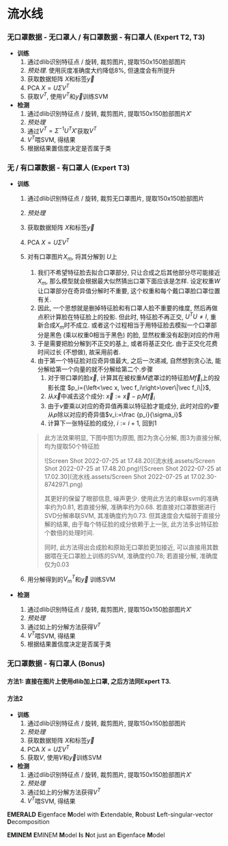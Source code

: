 # 流水线

### 无口罩数据 - 无口罩人 / 有口罩数据 - 有口罩人 (Expert T2, T3)

- **训练**
  1. 通过dlib识别特征点 / 旋转, 裁剪图片, 提取150x150脸部图片
  2. *预处理*. 使用灰度准确度大约降低8%, 但速度会有所提升
  3. 获取数据矩阵 $X$和标签$\vec y$
  4. PCA $X=U\Sigma V^T$
  5. 获取$V^T$, 使用$V^T$和$\vec y$训练SVM
- **检测**
  1. 通过dlib识别特征点 / 旋转, 裁剪图片, 提取150x150脸部图片$X'$
  2. *预处理*
  3. 通过$V^T=\Sigma^{-1}U^TX'$获取$V^T$
  4. $V^T$喂SVM, 得结果
  5. 根据结果置信度决定是否属于类

### 无 / 有口罩数据 - 有口罩人 (Expert T3)

- **训练**

  1. 通过dlib识别特征点 / 旋转, 裁剪无口罩图片, 提取150x150脸部图片

  2. *预处理*

  3. 获取数据矩阵 $X$和标签$\vec y$

  4. PCA $X=U\Sigma V^T$

  5. 对有口罩图片$X_m$, 将其分解到 $U$上

     1. 我们不希望特征脸去拟合口罩部分, 只让合成之后其他部分尽可能接近$X_m$, 那么模型就会根据最大似然猜出口罩下面应该是怎样. 设定权重$W$让口罩部分在奇异值分解时不重要, 这个权重和每个戴口罩脸口罩位置有关.
     2. 因此, 一个思想就是删掉特征脸和有口罩人脸不重要的维度, 然后再做点积计算脸在特征脸上的投影. 但此时, 特征脸不再正交, $U^TU\neq I$, 重新合成$X_m$时不成立. 或者这个过程相当于用特征脸去模拟一个口罩部分是黑色 (乘以权重0相当于黑色) 的脸, 显然权重没有起到对应的作用
     3. 于是需要把脸分解到不正交的基上, 或者将基正交化. 由于正交化花费时间过长 (不想做), 故采用前者.
     4. 由于第一个特征脸对应奇异值最大, 之后一次递减, 自然想到贪心法, 能分解给第一个向量的就不分解给第二个.步骤
        1. 对于带口罩的脸$\vec x$, 计算其在被权重$M$遮罩过的特征脸$M\vec f_i$上的投影长度 $p_i={\left<\vec x, \vec f_i\right>\over\|\vec f_i\|}$, 
        2. 从$\vec x$中减去这个成分: $\vec x := \vec x - p_iM\vec f_i$
        3. 由于$v$要乘以对应的奇异值再乘以特征脸才能成分, 此时对应的$v$要从$p$除以对应的奇异值$v_i:=\frac {p_i}{\sigma_i}$
        4. 计算下一张特征脸的成分, $i:= i + 1$, 回到1

     > 此方法效果明显, 下图中图1为原图, 图2为贪心分解, 图3为直接分解, 均为提取50个特征脸
     >
     > ![Screen Shot 2022-07-25 at 17.48.20](流水线.assets/Screen Shot 2022-07-25 at 17.48.20.png)![Screen Shot 2022-07-25 at 17.02.30](流水线.assets/Screen Shot 2022-07-25 at 17.02.30-8742971.png)
     >
     > 其更好的保留了眼部信息, 噪声更少. 使用此方法的串联svm的准确率约为0.81, 若直接分解, 准确率约为0.68. 若直接对口罩数据进行SVD分解串联SVM, 其准确度约为0.73. 但其速度会大幅弱于直接分解的结果, 由于每个特征脸的成分依赖于上一张, 此方法多出特征脸个数倍的处理时间.
     >
     > 同时, 此方法得出合成脸和原始无口罩脸更加接近, 可以直接用其数据喂在无口罩脸上训练的SVM, 准确度约0.78; 若直接分解, 准确度仅为0.03
     
  6. 用分解得到的$V_m^T$和$\vec y$ 训练SVM

- **检测**

  1. 通过dlib识别特征点 / 旋转, 裁剪图片, 提取150x150脸部图片$X'$
  2. *预处理*
  3. 通过如上的分解方法获得$V^T$
  4. $V^T$喂SVM, 得结果
  5. 根据结果置信度决定是否属于类

### 无口罩数据 - 有口罩人 (Bonus)

#### 方法1: 直接在图片上使用dlib加上口罩, 之后方法同Expert T3.

#### 方法2

- **训练**
  1. 通过dlib识别特征点 / 旋转, 裁剪图片, 提取150x150脸部图片
  2. *预处理*
  3. 获取数据矩阵 $X$和标签$\vec y$
  4. PCA $X=U\Sigma V^T$
  5. 获取$V$, 使用$V$和$\vec y$训练SVM
- **检测**
  1. 通过dlib识别特征点 / 旋转, 裁剪图片, 提取150x150脸部图片$X'$
  2. *预处理*
  3. 通过如上的分解方法获得$V^T$
  4. $V^T$喂SVM, 得结果



**EMERALD** **E**igenface **M**odel with **E**xtendable, **R**obust **L**eft-singular-vector **D**ecomposition

**EMINEM** **E**MINEM **M**odel **I**s **N**ot just an **E**igenface **M**odel






